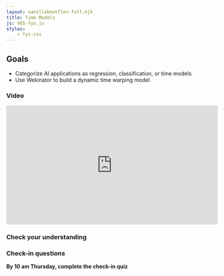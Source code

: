 ```yaml
---
layout: vanillabootflex-full.njk
title: Time Models
js: V05-fys.js
styles:
	- fys.css
---
```


## Goals

- Categorize AI applications as regression, classification, or time models
- Use Wekinator to build a dynamic time warping model

### Video

<iframe width="560" height="315" src="https://www.youtube.com/embed/1oqZCsOKzsM" frameborder="0" allow="accelerometer; autoplay; encrypted-media; gyroscope; picture-in-picture" allowfullscreen></iframe>

### Check your understanding

<div id="question-node"></div>

### Check-in questions

**By 10 am Thursday, complete the check-in quiz** 